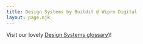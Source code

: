 ```yaml
---
title: Design Systems by Buildit @ Wipro Digital
layout: page.njk
---
```

Visit our lovely [Design Systems glossary](glossary/))!
